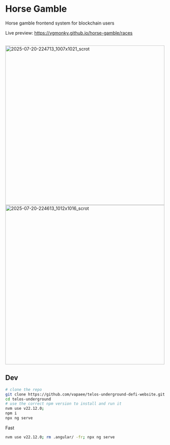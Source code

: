 # Horse Gamble
Horse gamble frontend system for blockchain users

Live preview: https://vgmonky.github.io/horse-gamble/races

<br>

<img width="500"  alt="2025-07-20-224713_1007x1021_scrot" src="https://github.com/user-attachments/assets/10170dad-bfec-4169-8324-c133c91bf310" />
<br>

<img width="500"  alt="2025-07-20-224613_1012x1016_scrot" src="https://github.com/user-attachments/assets/3aace083-055d-47a2-8bc7-4278165d803e" />

<br>

## Dev
```bash
# clone the repo
git clone https://github.com/vapaee/telos-underground-defi-website.git telos-underground
cd telos-underground
# use the correct npm version to install and run it
nvm use v22.12.0;
npm i
npx ng serve
```

Fast
```bash
nvm use v22.12.0; rm .angular/ -fr; npx ng serve
```
